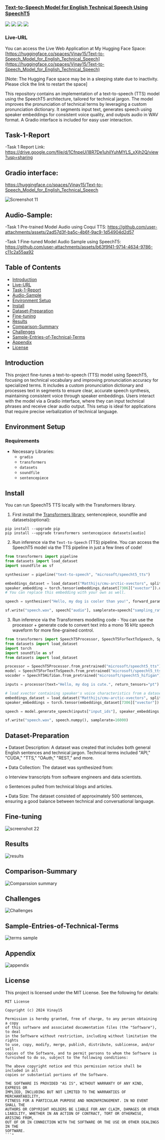 <h3><a href="">Text-to-Speech Model for English Technical Speech Using SpeechT5</a></h3>
<a href="https://huggingface.co/spaces/Vinay15/Text-to-Speech_Model_for_English_Technical_Speech"><img src="https://img.shields.io/badge/Huggingface-yellow"></a>
<a href="https://www.linkedin.com/in/vinay-hipparge/"><img src="https://img.shields.io/badge/-LinkedIn-blue?style=flat-square&logo=Linkedin&logoColor=white&link=https://www.linkedin.com/in/vinay-hipparge/"></a>
<a href="mailto:vinayhipparge15@gmail.com"><img src="https://img.shields.io/badge/Gmail--informational?style=social&logo=gmail"></a>
<a href="https://colab.research.google.com/drive/1RvkNzRX_OgKK8u_OAy43OczupjXaBpGz?usp=sharing"><img src="https://img.shields.io/badge/Google-Colab-red"></a>

### Live-URL
You can access the Live Web Application at My Hugging Face Space: [https://huggingface.co/spaces/Vinay15/Text-to-Speech_Model_for_English_Technical_Speech](https://huggingface.co/spaces/Vinay15/Text-to-Speech_Model_for_English_Technical_Speech)

[Note: The Hugging Face space may be in a sleeping state due to inactivity. Please click the link to restart the space]

This repository contains an implementation of a text-to-speech (TTS) model using the SpeechT5 architecture, tailored for technical jargon. The model improves the pronunciation of technical terms by leveraging a custom pronunciation dictionary. It segments input text, generates speech using speaker embeddings for consistent voice quality, and outputs audio in WAV format. A Gradio interface is included for easy user interaction.

## Task-1-Report
-Task 1 Report Link: https://drive.google.com/file/d/1CfnpeUi18R7De1uhilYuhMYLS_xXjh2Q/view?usp=sharing


## Gradio interface: 
https://huggingface.co/spaces/Vinay15/Text-to-Speech_Model_for_English_Technical_Speech

![Screenshot 11](https://github.com/user-attachments/assets/8a97f209-701c-4b6b-88ac-181e51e0cc6d)



## Audio-Sample:

-Task 1 Pre-trained Model Audio using Coqui TTS: https://github.com/user-attachments/assets/2ad57d3f-ba5c-4b6f-9ac9-1d54904d2d57

-Task 1 Fine-tuned Model Audio Sample using SpeechT5: https://github.com/user-attachments/assets/b63f9f41-9714-4634-9786-c11c2a55aa92

## Table of Contents
- [Introduction](#introduction)
- [Live-URL](#Live-URL)
- [Task-1-Report](#Task-1-Report)
- [Audio-Sample](#Audio-Sample)
- [Environment Setup](#environment-setup)
- [Install](#Install)
- [Dataset-Preparation](#Dataset-Preparation)
- [Fine-tuning](#Fine-tuning)
- [Results](#Results)
- [Comparison-Summary](#Comparison-Summary)
- [Challenges](#Challenges)
- [Sample-Entries-of-Technical-Terms](#Sample-Entries-of-Technical-Terms)
- [Appendix](#Appendix)
- [License](#license)

## Introduction

This project fine-tunes a text-to-speech (TTS) model using SpeechT5, focusing on technical vocabulary and improving pronunciation accuracy for specialized terms. It includes a custom pronunciation dictionary and processes text in segments to ensure clear, accurate speech synthesis, maintaining consistent voice through speaker embeddings. Users interact with the model via a Gradio interface, where they can input technical phrases and receive clear audio output. This setup is ideal for applications that require precise verbalization of technical language.

## Environment Setup

### Requirements

- Necessary Libraries:
  - `gradio`
  - `transformers`
  - `datasets`
  - `soundfile`
  - `sentencepiece`

## Install

You can run SpeechT5 TTS locally with the Transformers library.

1. First install the [Transformers library](https://github.com/huggingface/transformers), sentencepiece, soundfile and datasets(optional):

```
pip install --upgrade pip
pip install --upgrade transformers sentencepiece datasets[audio]
```

2. Run inference via the `Text-to-Speech` (TTS) pipeline. You can access the SpeechT5 model via the TTS pipeline in just a few lines of code!

```python
from transformers import pipeline
from datasets import load_dataset
import soundfile as sf

synthesiser = pipeline("text-to-speech", "microsoft/speecht5_tts")

embeddings_dataset = load_dataset("Matthijs/cmu-arctic-xvectors", split="validation")
speaker_embedding = torch.tensor(embeddings_dataset[7306]["xvector"]).unsqueeze(0)
# You can replace this embedding with your own as well.

speech = synthesiser("Hello, my dog is cooler than you!", forward_params={"speaker_embeddings": speaker_embedding})

sf.write("speech.wav", speech["audio"], samplerate=speech["sampling_rate"])
```

3. Run inference via the Transformers modelling code - You can use the processor + generate code to convert text into a mono 16 kHz speech waveform for more fine-grained control.

```python
from transformers import SpeechT5Processor, SpeechT5ForTextToSpeech, SpeechT5HifiGan
from datasets import load_dataset
import torch
import soundfile as sf
from datasets import load_dataset

processor = SpeechT5Processor.from_pretrained("microsoft/speecht5_tts")
model = SpeechT5ForTextToSpeech.from_pretrained("microsoft/speecht5_tts")
vocoder = SpeechT5HifiGan.from_pretrained("microsoft/speecht5_hifigan")

inputs = processor(text="Hello, my dog is cute.", return_tensors="pt")

# load xvector containing speaker's voice characteristics from a dataset
embeddings_dataset = load_dataset("Matthijs/cmu-arctic-xvectors", split="validation")
speaker_embeddings = torch.tensor(embeddings_dataset[7306]["xvector"]).unsqueeze(0)

speech = model.generate_speech(inputs["input_ids"], speaker_embeddings, vocoder=vocoder)

sf.write("speech.wav", speech.numpy(), samplerate=16000)
```

## Dataset-Preparation

• Dataset Description: A dataset was created that includes both general English
sentences and technical jargon. Technical terms included "API," "CUDA," "TTS,"
"OAuth," "REST," and more.

• Data Collection: The dataset was synthesized from:

o Interview transcripts from software engineers and data scientists.

o Sentences pulled from technical blogs and articles.

• Data Size: The dataset consisted of approximately 500 sentences, ensuring a good
balance between technical and conversational language.


## Fine-tuning

![screenshot 22](https://github.com/user-attachments/assets/a115891a-8064-44c9-9c05-23042d1a93f4)

## Results

![results](https://github.com/user-attachments/assets/96894b15-05b7-489d-8af8-6751d7db572a)

## Comparison-Summary 

![Comparssion summary](https://github.com/user-attachments/assets/7a7030e4-578d-4a68-ae3d-6c860240be36)

## Challenges

![Challenges](https://github.com/user-attachments/assets/a8d880dc-3271-4bc5-8e44-fc2268e9f7d9)

## Sample-Entries-of-Technical-Terms

![terms sample](https://github.com/user-attachments/assets/bd6c0a48-86c5-4c4b-96bd-24b07b300299)

## Appendix

![appendix](https://github.com/user-attachments/assets/5f9819e3-5ac1-476f-8ac8-a5a488f0e7a2)

## License

This project is licensed under the MIT License. See the following for details:

```
MIT License

Copyright (c) 2024 Vinay15

Permission is hereby granted, free of charge, to any person obtaining a copy
of this software and associated documentation files (the "Software"), to deal
in the Software without restriction, including without limitation the rights
to use, copy, modify, merge, publish, distribute, sublicense, and/or sell
copies of the Software, and to permit persons to whom the Software is
furnished to do so, subject to the following conditions:

The above copyright notice and this permission notice shall be included in all
copies or substantial portions of the Software.

THE SOFTWARE IS PROVIDED "AS IS", WITHOUT WARRANTY OF ANY KIND, EXPRESS OR
IMPLIED, INCLUDING BUT NOT LIMITED TO THE WARRANTIES OF MERCHANTABILITY,
FITNESS FOR A PARTICULAR PURPOSE AND NONINFRINGEMENT. IN NO EVENT SHALL THE
AUTHORS OR COPYRIGHT HOLDERS BE LIABLE FOR ANY CLAIM, DAMAGES OR OTHER
LIABILITY, WHETHER IN AN ACTION OF CONTRACT, TORT OR OTHERWISE, ARISING FROM,
OUT OF OR IN CONNECTION WITH THE SOFTWARE OR THE USE OR OTHER DEALINGS IN THE
SOFTWARE.
```"

